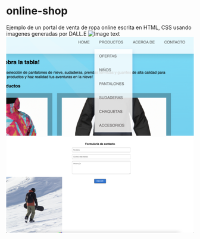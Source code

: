 # online-shop
Ejemplo de un portal de venta de ropa online escrita en HTML, CSS usando imagenes generadas por DALL.E
![Image text](https://github.com/lroy-stack/online-shop/blob/main/shop1.png)
![Image text](https://github.com/lroy-stack/online-shop/blob/main/shop2.png)
![Image text](https://github.com/lroy-stack/online-shop/blob/main/shop3.png)
